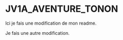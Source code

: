 # JV1A_AVENTURE_TONON
 
Ici je fais une modification de mon readme.

Je fais une autre modification.